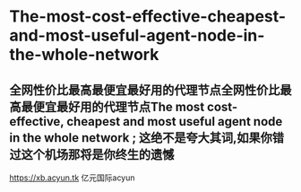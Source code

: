 # The-most-cost-effective-cheapest-and-most-useful-agent-node-in-the-whole-network
全网性价比最高最便宜最好用的代理节点全网性价比最高最便宜最好用的代理节点The most cost-effective, cheapest and most useful agent node in the whole network ; 这绝不是夸大其词,如果你错过这个机场那将是你终生的遗憾
-------------  
https://xb.acyun.tk 亿元国际acyun
